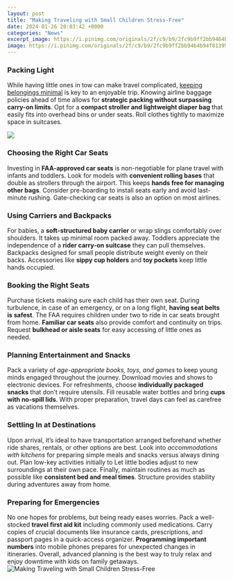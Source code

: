 ```yaml
---
layout: post
title: "Making Traveling with Small Children Stress-Free"
date: 2024-01-26 20:03:42 +0000
categories: "News"
excerpt_image: https://i.pinimg.com/originals/2f/c9/b9/2fc9b9ff2bb9464b94f813998a63d857.jpg
image: https://i.pinimg.com/originals/2f/c9/b9/2fc9b9ff2bb9464b94f813998a63d857.jpg
---
```


### Packing Light
While having little ones in tow can make travel complicated, [keeping belongings minimal](https://store.fi.io.vn/xmas-matching-outfits-for-holiday-chinchilla-christmas-tree-1) is key to an enjoyable trip. Knowing airline baggage policies ahead of time allows for **strategic packing without surpassing carry-on limits**. Opt for a **compact stroller and lightweight diaper bag** that easily fits into overhead bins or under seats. Roll clothes tightly to maximize space in suitcases.

![](https://media.30seconds.com/tip/lg/Traveling-With-Children-4-Expert-Tips-for-Stress-free-Fami-18788-1b1a06488b-1573592088.jpg)
### Choosing the Right Car Seats
Investing in **FAA-approved car seats** is non-negotiable for plane travel with infants and toddlers. Look for models with **convenient rolling bases** that double as strollers through the airport. This keeps **hands free for managing other bags**. Consider pre-boarding to install seats early and avoid last-minute rushing. Gate-checking car seats is also an option on most airlines. 
### Using Carriers and Backpacks
For babies, a **soft-structured baby carrier** or wrap slings comfortably over shoulders. It takes up minimal room packed away. Toddlers appreciate the independence of a **rider carry-on suitcase** they can pull themselves. Backpacks designed for small people distribute weight evenly on their backs. Accessories like **sippy cup holders** and **toy pockets** keep little hands occupied.
### Booking the Right Seats 
Purchase tickets making sure each child has their own seat. During turbulence, in case of an emergency, or on a long flight, **having seat belts is safest**. The FAA requires children under two to ride in car seats brought from home. **Familiar car seats** also provide comfort and continuity on trips. Request **bulkhead or aisle seats** for easy accessing of little ones as needed.
### Planning Entertainment and Snacks
Pack a variety of *age-appropriate books, toys, and games* to keep young minds engaged throughout the journey. Download movies and shows to electronic devices. For refreshments, choose **individually packaged snacks** that don’t require utensils. Fill reusable water bottles and bring **cups with no-spill lids**. With proper preparation, travel days can feel as carefree as vacations themselves.
### Settling In at Destinations 
Upon arrival, it’s ideal to have transportation arranged beforehand whether ride shares, rentals, or other options are best. Look into *accommodations with kitchens* for preparing simple meals and snacks versus always dining out. Plan low-key activities initially to Let little bodies adjust to new surroundings at their own pace. Finally, maintain routines as much as possible like **consistent bed and meal times**. Structure provides stability during adventures away from home.
### Preparing for Emergencies
No one hopes for problems, but being ready eases worries. Pack a well-stocked **travel first aid kit** including commonly used medications. Carry copies of crucial documents like insurance cards, prescriptions, and passport pages in a quick-access organizer. **Programming important numbers** into mobile phones prepares for unexpected changes in itineraries. Overall, advanced planning is the best way to truly relax and enjoy downtime with kids on family getaways.
![Making Traveling with Small Children Stress-Free](https://i.pinimg.com/originals/2f/c9/b9/2fc9b9ff2bb9464b94f813998a63d857.jpg)